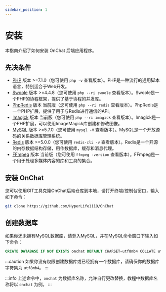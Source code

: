 ```yaml
---
sidebar_position: 1
---
```


# 安装

本指南介绍了如何安装 OnChat 后端应用程序。

## 先决条件

- [PHP](https://www.php.net/) 版本 >=7.1.0（您可使用 `php -v` 查看版本）。PHP是一种流行的通用脚本语言，特别适合于Web开发。
- [Swoole](https://www.swoole.com/) 版本 >=4.4.8（您可使用 `php --ri swoole` 查看版本）。Swoole是一个PHP的协程框架，提供了基于协程的并发库。
- [PhpRedis](https://github.com/phpredis/phpredis) 版本 当前版（您可使用 `php --ri redis` 查看版本）。PhpRedis是一个PHP扩展，提供了用于与Redis进行通信的API。
- [Imagick](https://github.com/Imagick/imagick) 版本 当前版（您可使用 `php --ri imagick` 查看版本）。Imagick是一个PHP扩展，可以使用ImageMagick库创建和修改图像。
- [MySQL](https://www.mysql.com/) 版本 >=5.7.0（您可使用 `mysql -V` 查看版本）。MySQL是一个开放源码的关系数据库管理系统。
- [Redis](https://redis.io/) 版本 >=5.0.0（您可使用 `redis-cli -v` 查看版本）。Redis是一个开源的内存数据结构存储，用作数据库，缓存和消息代理。
- [FFmpeg](https://www.ffmpeg.org/) 版本 当前版（您可使用 `ffmpeg -version` 查看版本）。FFmpeg是一个用于处理多媒体内容的库和工具的集合。

## 安装 OnChat

您可以使用GIT工具克隆OnChat后端仓库到本地，请打开终端/控制台窗口，输入如下命令：

```bash
git clone https://github.com/HyperLife1119/OnChat
```

## 创建数据库

如果你还未拥有MySQL数据库，请登入MySQL，并在MySQL命令窗口下输入如下命令：

```sql
CREATE DATABASE IF NOT EXISTS onchat DEFAULT CHARSET=utf8mb4 COLLATE utf8mb4_general_ci;
```

:::caution
如果你没有权限创建数据库或已经拥有一个数据库，请确保你的数据库字符集为 `utf8mb4`。
:::

:::info
上述命令中，`onchat` 为数据库名称，允许自行更改替换，教程中数据库名称将以 `onchat` 为例。
:::
